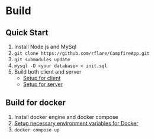 # Build

## Quick Start

1. Install Node.js and MySql
2. `git clone https://github.com/rflare/CampfireApp.git`
3. `git submodules update`
4. `mysql -D <your database> < init.sql`
5. Build both client and server
   - [Setup for client](https://github.com/rflare/CampfireClient/tree/master/docs/Build.md)
   - [Setup for server](https://github.com/rflare/CampfireServer/tree/master/docs/Build.md)

## Build for docker

1. Install docker engine and docker compose
2. [Setup necessary environment variables for Docker](./docs/ENVIRONMENT.md)
3. `docker compose up`
